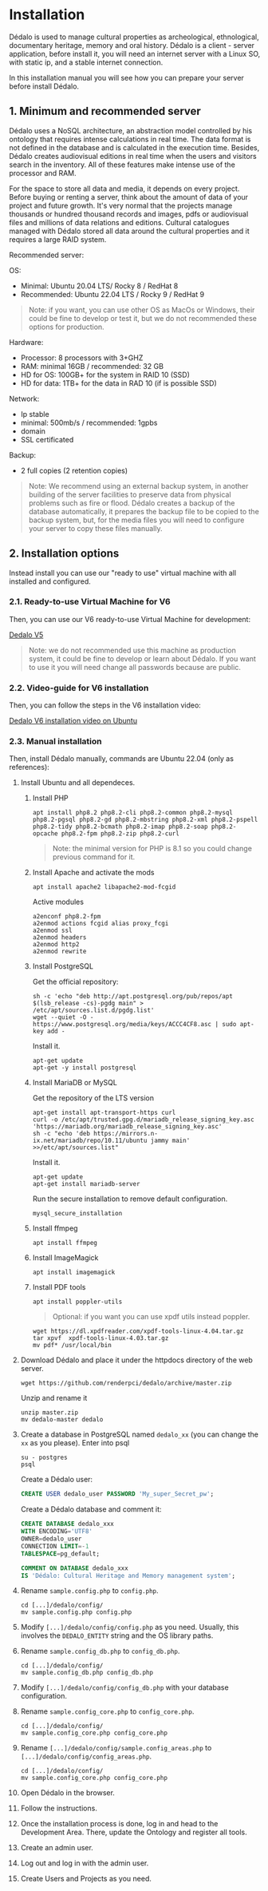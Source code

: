 # Installation

Dédalo is used to manage cultural properties as archeological, ethnological, documentary heritage, memory and oral history. Dédalo is a client -  server application, before install it, you will need an internet server with a Linux SO, with static ip, and a stable internet connection.

In this installation manual you will see how you can prepare your server before install Dédalo.

## 1. Minimum and recommended server

Dédalo uses a NoSQL architecture, an abstraction model controlled by his ontology that requires intense calculations in real time. The data format is not defined in the database and is calculated in the execution time. Besides, Dédalo creates audiovisual editions in real time when the users and visitors search in the inventory. All of these features make intense use of the processor and RAM.

For the space to store all data and media, it depends on every project. Before buying or renting a server, think about the amount of data of your project and future growth. It's very normal that the projects manage thousands or hundred thousand records and images, pdfs or audiovisual files and millions of data relations and editions. Cultural catalogues managed with Dédalo stored all data around the cultural properties and it requires a large RAID system.

Recommended server:

OS:

- Minimal: Ubuntu 20.04 LTS/ Rocky 8 / RedHat 8
- Recommended:  Ubuntu 22.04 LTS / Rocky 9 / RedHat 9

> Note: if you want, you can use other OS as MacOs or Windows, their could be fine to develop or test it, but we do not recommended these options for production.

Hardware:

- Processor: 8 processors with 3+GHZ
- RAM: minimal 16GB / recommended: 32 GB
- HD for OS: 100GB+ for the system in RAID 10 (SSD)
- HD for data: 1TB+ for the data in RAD 10 (if is possible SSD)

Network:

- Ip stable
- minimal: 500mb/s / recommended: 1gpbs
- domain
- SSL certificated

Backup:

- 2 full copies (2 retention copies)

> Note: We recommend using an external backup system, in another building of the server facilities to preserve data from physical problems such as fire or flood.
> Dédalo creates a backup of the database automatically, it prepares the backup file to be copied to the backup system, but, for the media files you will need to configure your server to copy these files manually.

## 2. Installation options

Instead install you can use our "ready to use" virtual machine with all installed and configured.

### 2.1. Ready-to-use Virtual Machine for V6

Then, you can use our V6 ready-to-use Virtual Machine for development:

<p><a href="https://dedalo.dev/v6" target="_blank">Dedalo V5</a></p>

> Note: we do not recommended use this machine as production system, it could be fine to develop or learn about Dédalo. If you want to use it you will need change all passwords because are public.

### 2.2. Video-guide for V6 installation

Then, you can follow the steps in the V6 installation video:

<p><a href="https://dedalo.dev/v5_install" target="_blank">Dedalo V6 installation video on Ubuntu</a></p>

### 2.3. Manual installation

Then, install Dédalo manually, commands are Ubuntu 22.04 (only as references):

1. Install Ubuntu and all dependeces.

   1. Install PHP

      ```shell
      apt install php8.2 php8.2-cli php8.2-common php8.2-mysql php8.2-pgsql php8.2-gd php8.2-mbstring php8.2-xml php8.2-pspell php8.2-tidy php8.2-bcmath php8.2-imap php8.2-soap php8.2-opcache php8.2-fpm php8.2-zip php8.2-curl
      ```

      > Note: the minimal version for PHP is 8.1 so you could change previous command for it.
      >
   2. Install Apache and activate the mods

      ```shell
      apt install apache2 libapache2-mod-fcgid
      ```

      Active modules

      ```shell
      a2enconf php8.2-fpm
      a2enmod actions fcgid alias proxy_fcgi
      a2enmod ssl
      a2enmod headers
      a2enmod http2
      a2enmod rewrite
      ```

   3. Install PostgreSQL

      Get the official repository:

      ```shell
      sh -c 'echo "deb http://apt.postgresql.org/pub/repos/apt $(lsb_release -cs)-pgdg main" > /etc/apt/sources.list.d/pgdg.list'
      wget --quiet -O - https://www.postgresql.org/media/keys/ACCC4CF8.asc | sudo apt-key add -
      ```

      Install it.

      ```shell
      apt-get update
      apt-get -y install postgresql
      ```

   4. Install MariaDB or MySQL

      Get the repository of the LTS version

      ```shell
      apt-get install apt-transport-https curl
      curl -o /etc/apt/trusted.gpg.d/mariadb_release_signing_key.asc 'https://mariadb.org/mariadb_release_signing_key.asc'
      sh -c "echo 'deb https://mirrors.n-ix.net/mariadb/repo/10.11/ubuntu jammy main' >>/etc/apt/sources.list"
      ```

      Install it.

      ```shell
      apt-get update
      apt-get install mariadb-server
      ```

      Run the secure installation to remove default configuration.

      ```shell
      mysql_secure_installation
      ```

   5. Install ffmpeg

      ```shell
      apt install ffmpeg
      ```

   6. Install ImageMagick

      ```shell
      apt install imagemagick
      ```

   7. Install PDF tools

      ```shell
      apt install poppler-utils
      ```

      > Optional: if you want you can use xpdf utils instead poppler.
      >

      ```shell
      wget https://dl.xpdfreader.com/xpdf-tools-linux-4.04.tar.gz
      tar xpvf  xpdf-tools-linux-4.03.tar.gz
      mv pdf* /usr/local/bin
      ```

2. Download Dédalo and place it under the httpdocs directory of the web server.

   ```shell
   wget https://github.com/renderpci/dedalo/archive/master.zip
   ```

   Unzip and rename it

   ```shell
   unzip master.zip
   mv dedalo-master dedalo
   ```

3. Create a database in PostgreSQL named `dedalo_xx` (you can change the `xx` as you please).
   Enter into psql

   ```shell
   su - postgres
   psql
   ```

   Create a Dédalo user:

   ```sql
   CREATE USER dedalo_user PASSWORD 'My_super_Secret_pw';
   ```

   Create a Dédalo database and comment it:

   ```sql
   CREATE DATABASE dedalo_xxx
   WITH ENCODING='UTF8'
   OWNER=dedalo_user
   CONNECTION LIMIT=-1
   TABLESPACE=pg_default;

   COMMENT ON DATABASE dedalo_xxx
   IS 'Dédalo: Cultural Heritage and Memory management system';
   ```

4. Rename `sample.config.php` to `config.php`.

   ```shell
   cd [...]/dedalo/config/
   mv sample.config.php config.php
   ```

5. Modify `[...]/dedalo/config/config.php` as you need. Usually, this involves the `DEDALO_ENTITY` string and the OS library paths.
6. Rename `sample.config_db.php` to `config_db.php`.

   ```shell
   cd [...]/dedalo/config/
   mv sample.config_db.php config_db.php
   ```

7. Modify `[...]/dedalo/config/config_db.php` with your database configuration.
8. Rename `sample.config_core.php` to `config_core.php`.

   ```shell
   cd [...]/dedalo/config/
   mv sample.config_core.php config_core.php
   ```

9. Rename `[...]/dedalo/config/sample.config_areas.php` to `[...]/dedalo/config/config_areas.php`.

   ```shell
   cd [...]/dedalo/config/
   mv sample.config_core.php config_core.php
   ```

10. Open Dédalo in the browser.
11. Follow the instructions.
12. Once the installation process is done, log in and head to the Development Area. There, update the Ontology and register all tools.
13. Create an admin user.
14. Log out and log in with the admin user.
15. Create Users and Projects as you need.

